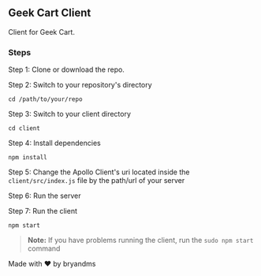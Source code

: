 ## Geek Cart Client

Client for Geek Cart.

### Steps
Step 1: Clone or download the repo.

Step 2: Switch to your repository's directory
```
cd /path/to/your/repo
```

Step 3: Switch to your client directory
```
cd client
```

Step 4: Install dependencies
```
npm install
```

Step 5: Change the Apollo Client's uri located inside the `client/src/index.js` file by the path/url of your server

Step 6: Run the server

Step 7: Run the client
```
npm start
```

> **Note:** If you have problems running the client, run the `sudo npm start` command

Made with &#10084; by bryandms